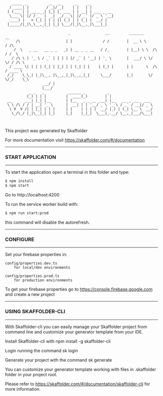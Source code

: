 
```
   _____ _          __  __      _     _           
  / ____| |        / _|/ _|    | |   | |          
 | (___ | | ____ _| |_| |_ ___ | | __| | ___ _ __ 
  \___ \| |/ / _` |  _|  _/ _ \| |/ _` |/ _ \ '__|
  ____) |   < (_| | | | || (_) | | (_| |  __/ |   
 |_____/|_|\_\__,_|_| |_| \___/|_|\__,_|\___|_| 
 
                             _                __         _______          __     
     /\                     | |              / /        |  __ \ \        / /\    
    /  \   _ __   __ _ _   _| | __ _ _ __   / /_        | |__) \ \  /\  / /  \   
   / /\ \ | '_ \ / _` | | | | |/ _` | '__| | '_ \       |  ___/ \ \/  \/ / /\ \  
  / ____ \| | | | (_| | |_| | | (_| | |    | (_) |      | |      \  /\  / ____ \ 
 /_/    \_\_| |_|\__, |\__,_|_|\__,_|_|     \___/       |_|       \/  \/_/    \_\
                  __/ |                                                          
                 |___/                                                           
           _ _   _           ______ _          _                    
          (_) | | |         |  ____(_)        | |                   
 __      ___| |_| |__       | |__   _ _ __ ___| |__   __ _ ___  ___ 
 \ \ /\ / / | __| '_ \      |  __| | | '__/ _ \ '_ \ / _` / __|/ _ \
  \ V  V /| | |_| | | |     | |    | | | |  __/ |_) | (_| \__ \  __/
   \_/\_/ |_|\__|_| |_|     |_|    |_|_|  \___|_.__/ \__,_|___/\___|
                                         
 
```
                                       

This project was generated by Skaffolder

For more documentation visit https://skaffolder.com/#/documentation


--------------
### START APPLICATION
--------------

To start the application open a terminal in this folder and type:

``` bash
$ npm install
$ npm start
```

Go to http://localhost:4200


To run the service worker build with:
``` bash
$ npm run start:prod
```
this command will disable the autorefresh.

--------------
### CONFIGURE
--------------

Set your firebase properties in:

    config/properties.dev.ts
        for local/dev environments

    config/properties.prod.ts
        for production environments

To get your firebase properties go to https://console.firebase.google.com and create a new project

--------------
### USING SKAFFOLDER-CLI
--------------

With Skaffolder-cli you can easily manage your Skaffolder project from command line and customize your generator template from your IDE.

Install Skaffolder-cli with
    npm install -g skaffolder-cli

Login running the command
    sk login

Generate your project with the command
    sk generate

You can customize your generator template working with files in .skaffolder folder in your project root.

Please refer to https://skaffolder.com/#/documentation/skaffolder-cli for more information.
